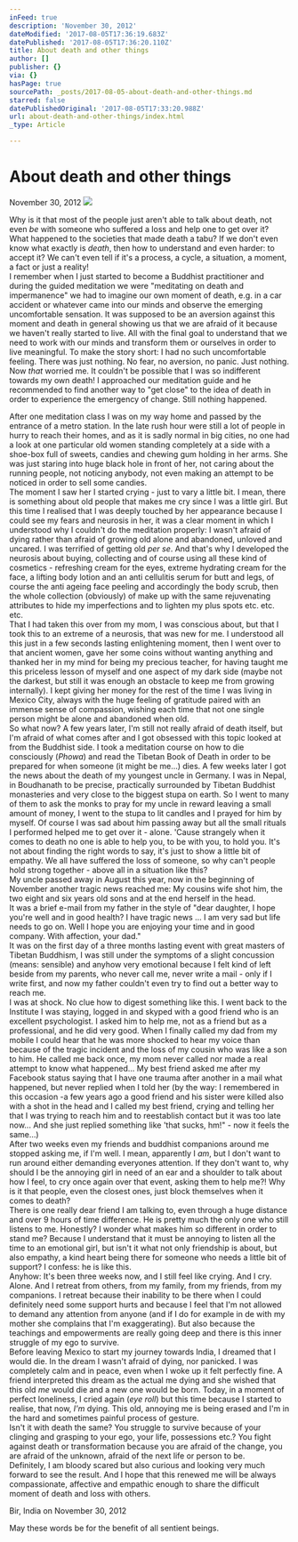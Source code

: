 ```yaml
---
inFeed: true
description: 'November 30, 2012'
dateModified: '2017-08-05T17:36:19.683Z'
datePublished: '2017-08-05T17:36:20.110Z'
title: About death and other things
author: []
publisher: {}
via: {}
hasPage: true
sourcePath: _posts/2017-08-05-about-death-and-other-things.md
starred: false
datePublishedOriginal: '2017-08-05T17:33:20.988Z'
url: about-death-and-other-things/index.html
_type: Article

---
```

# **About death and other things**

November 30, 2012
![](https://the-grid-user-content.s3-us-west-2.amazonaws.com/92c2d329-b238-4bfb-9d49-a806af8d64ea.jpg)

Why is it that most of the people just aren't able to talk about death, not even _be_ with someone who suffered a loss and help one to get over it? What happened to the societies that made death a tabu? If we don't even know what exactly is _death_, then how to understand and even harder: to accept it? We can't even tell if it's a process, a cycle, a situation, a moment, a fact or just a reality!  
I remember when I just started to become a Buddhist practitioner and during the guided meditation we were "meditating on death and impermanence" we had to imagine our own moment of death, e.g. in a car accident or whatever came into our minds and observe the emerging uncomfortable sensation. It was supposed to be an aversion against this moment and death in general showing us that we are afraid of it because we haven't really started to live. All with the final goal to understand that we need to work with our minds and transform them or ourselves in order to live meaningful. To make the story short: I had no such uncomfortable feeling. There was just nothing. No fear, no aversion, no panic. Just nothing. Now _that_ worried me. It couldn't be possible that I was so indifferent towards my own death! I approached our meditation guide and he recommended to find another way to "get close" to the idea of death in order to experience the emergency of change. Still nothing happened.

After one meditation class I was on my way home and passed by the entrance of a metro station. In the late rush hour were still a lot of people in hurry to reach their homes, and as it is sadly normal in big cities, no one had a look at one particular old women standing completely at a side with a shoe-box full of sweets, candies and chewing gum holding in her arms. She was just staring into huge black hole in front of her, not caring about the running people, not noticing anybody, not even making an attempt to be noticed in order to sell some candies.   
The moment I saw her I started crying - just to vary a little bit. I mean, there is something about old people that makes me cry since I was a little girl. But this time I realised that I was deeply touched by her appearance because I could see my fears and neurosis in her, it was a clear moment in which I understood why I couldn't do the meditation properly: I wasn't afraid of dying rather than afraid of growing old alone and abandoned, unloved and uncared. I was terrified of getting old _per se_. And that's why I developed the neurosis about buying, collecting and of course using all these kind of cosmetics - refreshing cream for the eyes, extreme hydrating cream for the face, a lifting body lotion and an anti cellulitis serum for butt and legs, of course the anti ageing face peeling and accordingly the body scrub, then the whole collection (obviously) of make up with the same rejuvenating attributes to hide my imperfections and to lighten my plus spots etc. etc. etc.  
That I had taken this over from my mom, I was conscious about, but that I took this to an extreme of a neurosis, that was new for me. I understood all this just in a few seconds lasting enlightening moment, then I went over to that ancient women, gave her some coins without wanting anything and thanked her in my mind for being my precious teacher, for having taught me this priceless lesson of myself and one aspect of my dark side (maybe not the darkest, but still it was enough an obstacle to keep me from growing internally). I kept giving her money for the rest of the time I was living in Mexico City, always with the huge feeling of gratitude paired with an immense sense of compassion, wishing each time that not one single person might be alone and abandoned when old.  
So what now? A few years later, I'm still not really afraid of death itself, but I'm afraid of what comes after and I got obsessed with this topic looked at from the Buddhist side. I took a meditation course on how to die consciously (_Phowa_) and read the Tibetan Book of Death in order to be prepared for when someone (it might be me...) dies. A few weeks later I got the news about the death of my youngest uncle in Germany. I was in Nepal, in Boudhanath to be precise, practically surrounded by Tibetan Buddhist monasteries and very close to the biggest stupa on earth. So I went to many of them to ask the monks to pray for my uncle in reward leaving a small amount of money, I went to the stupa to lit candles and I prayed for him by myself. Of course I was sad about him passing away but all the small rituals I performed helped me to get over it - alone. 'Cause strangely when it comes to death no one is able to help you, to be with you, to hold you. It's not about finding the right words to say, it's just to show a little bit of empathy. We all have suffered the loss of someone, so why can't people hold strong together - above all in a situation like this?   
My uncle passed away in August this year, now in the beginning of November another tragic news reached me: My cousins wife shot him, the two eight and six years old sons and at the end herself in the head.   
It was a brief e-mail from my father in the style of "dear daughter, I hope you're well and in good health? I have tragic news ... I am very sad but life needs to go on. Well I hope you are enjoying your time and in good company. With affection, your dad."  
It was on the first day of a three months lasting event with great masters of Tibetan Buddhism, I was still under the symptoms of a slight concussion (means: sensible) and anyhow very emotional because I felt kind of left beside from my parents, who never call me, never write a mail - only if I write first, and now my father couldn't even try to find out a better way to reach me.  
I was at shock. No clue how to digest something like this. I went back to the Institute I was staying, logged in and skyped with a good friend who is an excellent psychologist. I asked him to help me, not as a friend but as a professional, and he did very good. When I finally called my dad from my mobile I could hear that he was more shocked to hear my voice than because of the tragic incident and the loss of my cousin who was like a son to him. He called me back once, my mom never called nor made a real attempt to know what happened... My best friend asked me after my Facebook status saying that I have one trauma after another in a mail what happened, but never replied when I told her (by the way: I remembered in this occasion -a few years ago a good friend and his sister were killed also with a shot in the head and I called my best friend, crying and telling her that I was trying to reach him and to reestablish contact but it was too late now... And she just replied something like 'that sucks, hm!" - now it feels the same...)  
After two weeks even my friends and buddhist companions around me stopped asking me, if I'm well. I mean, apparently I _am_, but I don't want to run around either demanding everyones attention. If they don't want to, why should I be the annoying girl in need of an ear and a shoulder to talk about how I feel, to cry once again over that event, asking them to help me?! Why is it that people, even the closest ones, just block themselves when it comes to death?   
There is one really dear friend I am talking to, even through a huge distance and over 9 hours of time difference. He is pretty much the only one who still listens to me. Honestly? I wonder what makes him so different in order to stand me? Because I understand that it must be annoying to listen all the time to an emotional girl, but isn't it what not only friendship is about, but also empathy, a kind heart being there for someone who needs a little bit of support? I confess: he is like this.  
Anyhow: It's been three weeks now, and I still feel like crying. And I cry. Alone. And I retreat from others, from my family, from my friends, from my companions. I retreat because their inability to be there when I could definitely need some support hurts and because I feel that I'm not allowed to demand any attention from anyone (and if I do for example in de with my mother she complains that I'm exaggerating). But also because the teachings and empowerments are really going deep and there is this inner struggle of my ego to survive.   
Before leaving Mexico to start my journey towards India, I dreamed that I would die. In the dream I wasn't afraid of dying, nor panicked. I was completely calm and in peace, even when I woke up it felt perfectly fine. A friend interpreted this dream as the actual me dying and she wished that this old _me_ would die and a new one would be born. Today, in a moment of perfect loneliness, I cried again (_eye roll_) but this time because I started to realise, that now, _I'm_ dying. This old, annoying me is being erased and I'm in the hard and sometimes painful process of gesture.   
Isn't it with death the same? You struggle to survive because of your clinging and grasping to your ego, your life, possessions etc.? You fight against death or transformation because you are afraid of the change, you are afraid of the unknown, afraid of the next life or person to be.   
Definitely, I am bloody scared but also curious and looking very much forward to see the result. And I hope that this renewed me will be always compassionate, affective and empathic enough to share the difficult moment of death and loss with others.

Bir, India on November 30, 2012

May these words be for the benefit of all sentient beings.